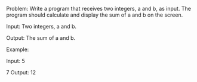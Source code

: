 Problem:
Write a program that receives two integers, a and b, as input. The program should calculate and display the sum of a and b on the screen.

Input:
Two integers, a and b.

Output:
The sum of a and b.

Example:

Input: 
5

7
Output:
12
